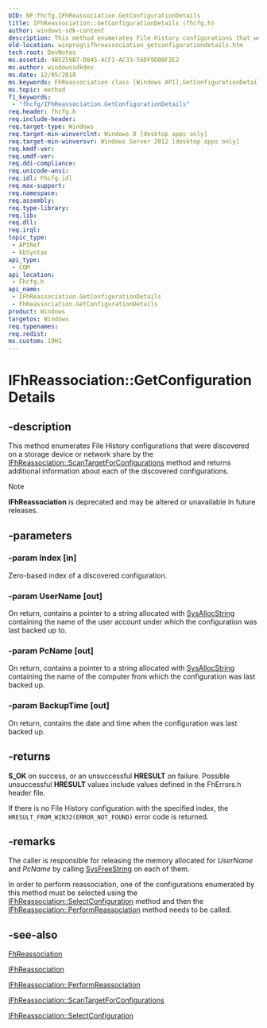 ```yaml
---
UID: NF:fhcfg.IFhReassociation.GetConfigurationDetails
title: IFhReassociation::GetConfigurationDetails (fhcfg.h)
author: windows-sdk-content
description: This method enumerates File History configurations that were discovered on a storage device or network share by the IFhReassociation::ScanTargetForConfigurations method and returns additional information about each of the discovered configurations.
old-location: winprog\ifhreassociation_getconfigurationdetails.htm
tech.root: DevNotes
ms.assetid: 4B5259B7-D845-4CF1-AC33-56DF9D00F2E2
ms.author: windowssdkdev
ms.date: 12/05/2018
ms.keywords: FhReassociation class [Windows API],GetConfigurationDetails method, GetConfigurationDetails, GetConfigurationDetails method [Windows API], GetConfigurationDetails method [Windows API],FhReassociation class, GetConfigurationDetails method [Windows API],IFhReassociation interface, IFhReassociation interface [Windows API],GetConfigurationDetails method, IFhReassociation.GetConfigurationDetails, IFhReassociation::GetConfigurationDetails, fhcfg/IFhReassociation::GetConfigurationDetails, winprog.ifhreassociation_getconfigurationdetails
ms.topic: method
f1_keywords: 
 - "fhcfg/IFhReassociation.GetConfigurationDetails"
req.header: fhcfg.h
req.include-header: 
req.target-type: Windows
req.target-min-winverclnt: Windows 8 [desktop apps only]
req.target-min-winversvr: Windows Server 2012 [desktop apps only]
req.kmdf-ver: 
req.umdf-ver: 
req.ddi-compliance: 
req.unicode-ansi: 
req.idl: Fhcfg.idl
req.max-support: 
req.namespace: 
req.assembly: 
req.type-library: 
req.lib: 
req.dll: 
req.irql: 
topic_type:
 - APIRef
 - kbSyntax
api_type:
 - COM
api_location:
 - Fhcfg.h
api_name:
 - IFhReassociation.GetConfigurationDetails
 - FhReassociation.GetConfigurationDetails
product: Windows
targetos: Windows
req.typenames: 
req.redist: 
ms.custom: 19H1
---
```


# IFhReassociation::GetConfigurationDetails


## -description


This method enumerates File History configurations that were discovered on a storage device or network share by the <a href="https://docs.microsoft.com/windows/desktop/api/fhcfg/nf-fhcfg-ifhreassociation-scantargetforconfigurations">IFhReassociation::ScanTargetForConfigurations</a> method and returns additional information about each of the discovered configurations.

> [!NOTE] 
> **IFhReassociation** is deprecated and may be altered or unavailable in future releases.

## -parameters




### -param Index [in]

Zero-based index of a discovered configuration.


### -param UserName [out]

On return, contains a pointer to a string allocated with <a href="https://docs.microsoft.com/previous-versions/windows/desktop/api/oleauto/nf-oleauto-sysallocstring">SysAllocString</a> containing the name of the user account under which the configuration was last backed up to.


### -param PcName [out]

On return, contains a pointer to a string allocated with <a href="https://docs.microsoft.com/previous-versions/windows/desktop/api/oleauto/nf-oleauto-sysallocstring">SysAllocString</a> containing the name of the computer from which the configuration was last backed up.


### -param BackupTime [out]

On return, contains the date and time when the configuration was last backed up.


## -returns



<b>S_OK</b> on success, or an unsuccessful <b>HRESULT</b> on failure. Possible unsuccessful <b>HRESULT</b> values include values defined in the FhErrors.h header file.

If there is no File History configuration with the specified index, the <code>HRESULT_FROM_WIN32(ERROR_NOT_FOUND)</code> error code is returned.




## -remarks



The caller is responsible for releasing the memory allocated for <i>UserName</i> and <i>PcName</i> by calling <a href="https://docs.microsoft.com/previous-versions/windows/desktop/api/oleauto/nf-oleauto-sysfreestring">SysFreeString</a> on each of them.

In order to perform reassociation, one of the configurations enumerated by this method must be selected using the <a href="https://docs.microsoft.com/windows/desktop/api/fhcfg/nf-fhcfg-ifhreassociation-selectconfiguration">IFhReassociation::SelectConfiguration</a> method and then the <a href="https://docs.microsoft.com/windows/desktop/api/fhcfg/nf-fhcfg-ifhreassociation-performreassociation">IFhReassociation::PerformReassociation</a> method needs to be called.




## -see-also




<a href="https://docs.microsoft.com/windows/desktop/DevNotes/fhreassociation">FhReassociation</a>



<a href="https://docs.microsoft.com/windows/desktop/api/fhcfg/nn-fhcfg-ifhreassociation">IFhReassociation</a>



<a href="https://docs.microsoft.com/windows/desktop/api/fhcfg/nf-fhcfg-ifhreassociation-performreassociation">IFhReassociation::PerformReassociation</a>



<a href="https://docs.microsoft.com/windows/desktop/api/fhcfg/nf-fhcfg-ifhreassociation-scantargetforconfigurations">IFhReassociation::ScanTargetForConfigurations</a>



<a href="https://docs.microsoft.com/windows/desktop/api/fhcfg/nf-fhcfg-ifhreassociation-selectconfiguration">IFhReassociation::SelectConfiguration</a>
 

 

